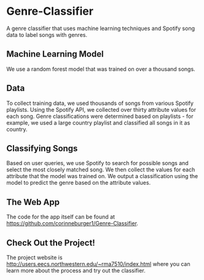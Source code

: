 # Genre-Classifier
A genre classifier that uses machine learning techniques and Spotify song data to label songs with genres.

## Machine Learning Model
We use a random forest model that was trained on over a thousand songs.

## Data
To collect training data, we used thousands of songs from various Spotify playlists. Using the Spotify API, we collected over thirty attribute values for each song. Genre classifications were determined based on playlists - for example, we used a large country playlist and classified all songs in it as country.

## Classifying Songs
Based on user queries, we use Spotify to search for possible songs and select the most closely matched song. We then collect the values for each attribute that the model was trained on. We output a classification using the model to predict the genre based on the attribute values.

## The Web App
The code for the app itself can be found at https://github.com/corinneburger1/Genre-Classifier.

## Check Out the Project!
The project website is http://users.eecs.northwestern.edu/~rma7510/index.html where you can learn more about the process and try out the classifier.
